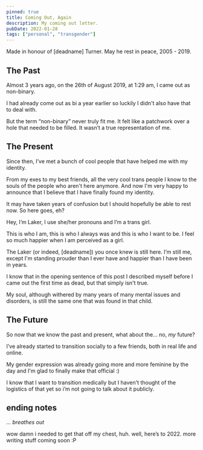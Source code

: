 ```yaml
---
pinned: true
title: Coming Out, Again
description: My coming out letter.
pubDate: 2022-01-28
tags: ["personal", "transgender"]
---
```


Made in honour of [deadname] Turner. May he rest in peace, 2005 - 2019.

## The Past

Almost 3 years ago, on the 26th of August 2019, at 1:29 am, I came out as non-binary.

I had already come out as bi a year earlier so luckily I didn't also have that to deal with.

But the term “non-binary” never truly fit me. It felt like a patchwork over a hole that needed to be filled. It wasn’t a true representation of me.

## The Present

Since then, I’ve met a bunch of cool people that have helped me with my identity.

From my exes to my best friends, all the very cool trans people I know to the souls of the people who aren't here anymore. And now I'm very happy to announce that I believe that I have finally found my identity.

It may have taken years of confusion but I should hopefully be able to rest now. So here goes, eh?

Hey, I’m Laker, I use she/her pronouns and I’m a trans girl.

This is who I am, this is who I always was and this is who I want to be. I feel so much happier when I am perceived as a girl.

The Laker (or indeed, [deadname]) you once knew is still here. I’m still me, except I'm standing prouder than I ever have and happier than I have been in years.

I know that in the opening sentence of this post I described myself before I came out the first time as dead, but that simply isn't true.

My soul, although withered by many years of many mental issues and disorders, is still the same one that was found in that child.

## The Future

So now that we know the past and present, what about the… no, _my_ future?

I’ve already started to transition socially to a few friends, both in real life and online.

My gender expression was already going more and more feminine by the day and I'm glad to finally make that official :)

I know that I want to transition medically but I haven't thought of the logistics of that yet so i’m not going to talk about it publicly.

## ending notes

_… breathes out_

wow damn i needed to get that off my chest, huh. well, here’s to 2022. more writing stuff coming soon :P

